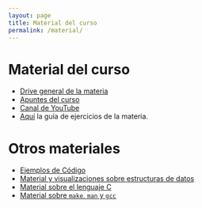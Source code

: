 ```yaml
---
layout: page
title: Material del curso 
permalink: /material/
---
```


# Material del curso

  * [Drive general de la materia](https://drive.google.com/drive/folders/0B0x0VPz_v-f_ekhhQUpkay13RnM?usp=sharing)
  * [Apuntes del curso](apuntes)
  * [Canal de YouTube]()
  * [Aquí](guias) la guía de ejercicios de la materia.

# Otros materiales
  
  * [Ejemplos de Código](ejemplos)
  * [Material y visualizaciones sobre estructuras de datos](estructuras)
  * [Material sobre el lenguaje C](c)
  * [Material sobre `make`, `man` y `gcc`](extras)
  
